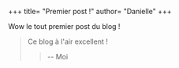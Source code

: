 +++
title= "Premier post !"
author= "Danielle"
+++

Wow le tout premier post du blog ! 

> Ce blog à l'air excellent ! 
> > -- Moi

